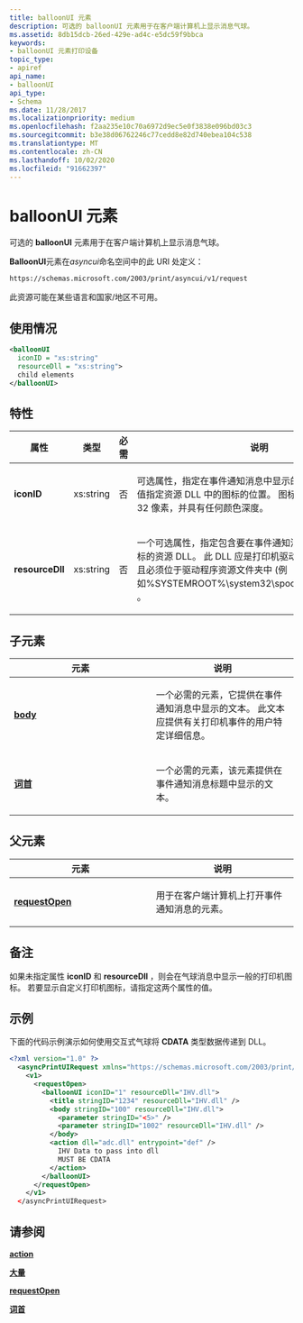 ```yaml
---
title: balloonUI 元素
description: 可选的 balloonUI 元素用于在客户端计算机上显示消息气球。
ms.assetid: 8db15dcb-26ed-429e-ad4c-e5dc59f9bbca
keywords:
- balloonUI 元素打印设备
topic_type:
- apiref
api_name:
- balloonUI
api_type:
- Schema
ms.date: 11/28/2017
ms.localizationpriority: medium
ms.openlocfilehash: f2aa235e10c70a6972d9ec5e0f3838e096bd03c3
ms.sourcegitcommit: b3e38d06762246c77cedd8e82d740ebea104c538
ms.translationtype: MT
ms.contentlocale: zh-CN
ms.lasthandoff: 10/02/2020
ms.locfileid: "91662397"
---
```

# <a name="balloonui-element"></a>balloonUI 元素

可选的 **balloonUI** 元素用于在客户端计算机上显示消息气球。

**BalloonUI**元素在*asyncui*命名空间中的此 URI 处定义：

```xml
https://schemas.microsoft.com/2003/print/asyncui/v1/request
```

此资源可能在某些语言和国家/地区不可用。

## <a name="usage"></a>使用情况

```xml
<balloonUI
  iconID = "xs:string"
  resourceDll = "xs:string">
  child elements
</balloonUI>
```

## <a name="attributes"></a>特性

<table>
<colgroup>
<col width="25%" />
<col width="25%" />
<col width="25%" />
<col width="25%" />
</colgroup>
<thead>
<tr class="header">
<th>属性</th>
<th>类型</th>
<th>必需</th>
<th>说明</th>
</tr>
</thead>
<tbody>
<tr class="odd">
<td><p><strong>iconID</strong></p></td>
<td><p>xs:string</p></td>
<td><p>否</p></td>
<td><p></p>
<p>可选属性，指定在事件通知消息中显示的打印机图标。 特性值指定资源 DLL 中的图标的位置。 图标的大小必须为 32 x 32 像素，并具有任何颜色深度。</p></td>
</tr>
<tr class="even">
<td><p><strong>resourceDll</strong></p></td>
<td><p>xs:string</p></td>
<td><p>否</p></td>
<td><p></p>
<p>一个可选属性，指定包含要在事件通知消息中显示的打印机图标的资源 DLL。 此 DLL 应是打印机驱动程序的依赖文件，并且必须位于驱动程序资源文件夹中 (例如%SYSTEMROOT%\system32\spool\drivers\w32x86\3) 。</p></td>
</tr>
</tbody>
</table>

## <a name="child-elements"></a>子元素

<table>
<colgroup>
<col width="50%" />
<col width="50%" />
</colgroup>
<thead>
<tr class="header">
<th>元素</th>
<th>说明</th>
</tr>
</thead>
<tbody>
<tr class="odd">
<td><p><a href="body.md" data-raw-source="[&lt;strong&gt;body&lt;/strong&gt;](body.md)"><strong>body</strong></a></p></td>
<td><p></p>
<p>一个必需的元素，它提供在事件通知消息中显示的文本。 此文本应提供有关打印机事件的用户特定详细信息。</p></td>
</tr>
<tr class="even">
<td><p><a href="title.md" data-raw-source="[&lt;strong&gt;title&lt;/strong&gt;](title.md)"><strong>词首</strong></a></p></td>
<td><p></p>
<p>一个必需的元素，该元素提供在事件通知消息标题中显示的文本。</p></td>
</tr>
</tbody>
</table>

## <a name="parent-elements"></a>父元素

<table>
<colgroup>
<col width="50%" />
<col width="50%" />
</colgroup>
<thead>
<tr class="header">
<th>元素</th>
<th>说明</th>
</tr>
</thead>
<tbody>
<tr class="odd">
<td><p><a href="requestopen.md" data-raw-source="[&lt;strong&gt;requestOpen&lt;/strong&gt;](requestopen.md)"><strong>requestOpen</strong></a></p></td>
<td><p></p>
<p>用于在客户端计算机上打开事件通知消息的元素。</p></td>
</tr>
</tbody>
</table>

## <a name="remarks"></a>备注

如果未指定属性 **iconID** 和 **resourceDll** ，则会在气球消息中显示一般的打印机图标。 若要显示自定义打印机图标，请指定这两个属性的值。

## <a name="examples"></a>示例

下面的代码示例演示如何使用交互式气球将 **CDATA** 类型数据传递到 DLL。

```xml
<?xml version="1.0" ?> 
  <asyncPrintUIRequest xmlns="https://schemas.microsoft.com/2003/print/asyncui/v1/request">
    <v1>
      <requestOpen>
        <balloonUI iconID="1" resourceDll="IHV.dll">
          <title stringID="1234" resourceDll="IHV.dll" />
          <body stringID="100" resourceDll="IHV.dll">
            <parameter stringID="<5>" />
            <parameter stringID="1002" resourceDll="IHV.dll" />
          </body>
          <action dll="adc.dll" entrypoint="def" />
            IHV Data to pass into dll
            MUST BE CDATA
          </action>
        </balloonUI>
      </requestOpen>
    </v1>
  </asyncPrintUIRequest>
```

## <a name="see-also"></a>请参阅

[**action**](action.md)

[**大量**](body.md)

[**requestOpen**](requestopen.md)

[**词首**](title.md)
